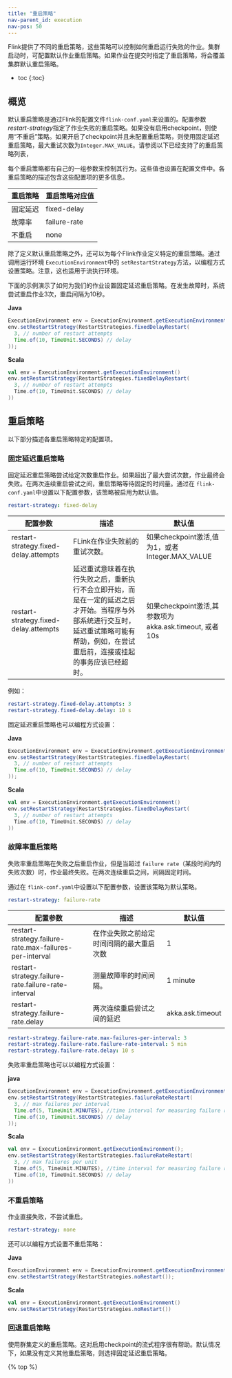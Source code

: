 ```yaml
---
title: "重启策略"
nav-parent_id: execution
nav-pos: 50
---
```

<!--
Licensed to the Apache Software Foundation (ASF) under one
or more contributor license agreements.  See the NOTICE file
distributed with this work for additional information
regarding copyright ownership.  The ASF licenses this file
to you under the Apache License, Version 2.0 (the
"License"); you may not use this file except in compliance
with the License.  You may obtain a copy of the License at

  http://www.apache.org/licenses/LICENSE-2.0

Unless required by applicable law or agreed to in writing,
software distributed under the License is distributed on an
"AS IS" BASIS, WITHOUT WARRANTIES OR CONDITIONS OF ANY
KIND, either express or implied.  See the License for the
specific language governing permissions and limitations
under the License.
-->

Flink提供了不同的重启策略，这些策略可以控制如何重启运行失败的作业。集群启动时，可配置默认作业重启策略。如果作业在提交时指定了重启策略，将会覆盖集群默认重启策略。

* toc
{:toc}

## 概览

默认重启策略是通过Flink的配置文件`flink-conf.yaml`来设置的。配置参数 *restart-strategy*指定了作业失败的重启策略。如果没有启用checkpoint，则使用“不重启”策略。如果开启了checkpoint并且未配置重启策略，则使用固定延迟重启策略，最大重试次数为`Integer.MAX_VALUE`。请参阅以下已经支持了的重启策略列表，

每个重启策略都有自己的一组参数来控制其行为。这些值也设置在配置文件中。各重启策略的描述包含这些配置项的更多信息。

|重启策略|重启策略对应值|
|--|--|
|固定延迟|fixed-delay|
|故障率|failure-rate|
|不重启|none|

除了定义默认重启策略之外，还可以为每个Flink作业定义特定的重启策略。通过调用运行环境 `ExecutionEnvironment`中的 `setRestartStrategy`方法，以编程方式设置策略。注意，这也适用于流执行环境。

下面的示例演示了如何为我们的作业设置固定延迟重启策略。在发生故障时，系统尝试重启作业3次，重启间隔为10秒。

**Java**
```java
ExecutionEnvironment env = ExecutionEnvironment.getExecutionEnvironment();
env.setRestartStrategy(RestartStrategies.fixedDelayRestart(
  3, // number of restart attempts
  Time.of(10, TimeUnit.SECONDS) // delay
));
```

**Scala**
```scala
val env = ExecutionEnvironment.getExecutionEnvironment()
env.setRestartStrategy(RestartStrategies.fixedDelayRestart(
  3, // number of restart attempts
  Time.of(10, TimeUnit.SECONDS) // delay
))
```

## 重启策略

以下部分描述各重启策略特定的配置项。

### 固定延迟重启策略

固定延迟重启策略尝试给定次数重启作业。如果超出了最大尝试次数，作业最终会失败。在两次连续重启尝试之间，重启策略等待固定的时间量。通过在 `flink-conf.yaml`中设置以下配置参数，该策略被启用为默认值。

```yaml 
restart-strategy: fixed-delay
```
|配置参数|描述|默认值|
|--|--|--|
|restart-strategy.fixed-delay.attempts|FLink在作业失败前的重试次数。|如果checkpoint激活,值为1，或者Integer.MAX_VALUE|
|restart-strategy.fixed-delay.attempts|延迟重试意味着在执行失败之后，重新执行不会立即开始，而是在一定的延迟之后才开始。当程序与外部系统进行交互时，延迟重试策略可能有帮助，例如，在尝试重启前，连接或挂起的事务应该已经超时。|如果checkpoint激活,其参数项为akka.ask.timeout, 或者10s|

例如：

```yaml
restart-strategy.fixed-delay.attempts: 3
restart-strategy.fixed-delay.delay: 10 s
```

固定延迟重启策略也可以编程方式设置：

**Java**
```Java
ExecutionEnvironment env = ExecutionEnvironment.getExecutionEnvironment();
env.setRestartStrategy(RestartStrategies.fixedDelayRestart(
  3, // number of restart attempts
  Time.of(10, TimeUnit.SECONDS) // delay
));
```

**Scala**
```scala
val env = ExecutionEnvironment.getExecutionEnvironment()
env.setRestartStrategy(RestartStrategies.fixedDelayRestart(
  3, // number of restart attempts
  Time.of(10, TimeUnit.SECONDS) // delay
))
```

### 故障率重启策略

失败率重启策略在失败之后重启作业，但是当超过 `failure rate`（某段时间内的失败次数）时，作业最终失败。在两次连续重启之间，间隔固定时间。

通过在 `flink-conf.yaml`中设置以下配置参数，设置该策略为默认策略。

```yaml
restart-strategy: failure-rate
```

<table class="table table-bordered">
  <thead>
    <tr>
      <th class="text-left" style="width: 40%">配置参数</th>
      <th class="text-left" style="width: 40%">描述</th>
      <th class="text-left">默认值</th>
    </tr>
  </thead>
  <tbody>
    <tr>
        <td><it>restart-strategy.failure-rate.max-failures-per-interval</it></td>
        <td>在作业失败之前给定时间间隔的最大重启次数</td>
        <td>1</td>
    </tr>
    <tr>
        <td><it>restart-strategy.failure-rate.failure-rate-interval</it></td>
        <td>测量故障率的时间间隔。</td>
        <td>1 minute</td>
    </tr>
    <tr>
        <td><it>restart-strategy.failure-rate.delay</it></td>
        <td>两次连续重启尝试之间的延迟</td>
        <td><it>akka.ask.timeout</it></td>
    </tr>
  </tbody>
</table>

```yaml
restart-strategy.failure-rate.max-failures-per-interval: 3
restart-strategy.failure-rate.failure-rate-interval: 5 min
restart-strategy.failure-rate.delay: 10 s
```

失败率重启策略也可以以编程方式设置：

**java**
```java
ExecutionEnvironment env = ExecutionEnvironment.getExecutionEnvironment();
env.setRestartStrategy(RestartStrategies.failureRateRestart(
  3, // max failures per interval
  Time.of(5, TimeUnit.MINUTES), //time interval for measuring failure rate
  Time.of(10, TimeUnit.SECONDS) // delay
));
```

**Scala**

```scala
val env = ExecutionEnvironment.getExecutionEnvironment();
env.setRestartStrategy(RestartStrategies.failureRateRestart(
  3, // max failures per unit
  Time.of(5, TimeUnit.MINUTES), //time interval for measuring failure rate
  Time.of(10, TimeUnit.SECONDS) // delay
))
```


### 不重启策略

作业直接失败，不尝试重启。

```yaml
restart-strategy: none
```

还可以以编程方式设置不重启策略：

**Java**
```java
ExecutionEnvironment env = ExecutionEnvironment.getExecutionEnvironment();
env.setRestartStrategy(RestartStrategies.noRestart());
```

**Scala**
```scala
val env = ExecutionEnvironment.getExecutionEnvironment()
env.setRestartStrategy(RestartStrategies.noRestart())
```

### 回退重启策略

使用群集定义的重启策略。这对启用checkpoint的流式程序很有帮助。默认情况下，如果没有定义其他重启策略，则选择固定延迟重启策略。

{% top %}
